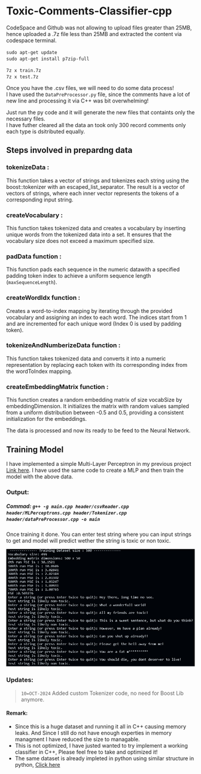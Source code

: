 # Toxic-Comments-Classifier-cpp



CodeSpace and Github was not allowing to upload files greater than 25MB, hence uploaded a .7z file less than 25MB and extracted the content via codespace terminal.

`sudo apt-get update` <br/>
`sudo apt-get install p7zip-full`

`7z x train.7z` <br/>
`7z x test.7z`

Once you have the .csv files, we will need to do some data process!<br/>
I have used the `DataPreProcessor.py` file, since the comments have a lot of new line and processing it via C++ was bit overwhelming!

Just run the py code and it will generate the new files that containts only the necessary files.<br />
I have futher cleared all the data an took only 300 record comments only each type is dsitributed equally.

## Steps involved in prepardng data

### tokenizeData :
This function takes a vector of strings and tokenizes each string using the boost::tokenizer with an escaped_list_separator. The result is a vector of vectors of strings, where each inner vector represents the tokens of a corresponding input string.

### createVocabulary :
This function takes tokenized data and creates a vocabulary by inserting unique words from the tokenized data into a set. It ensures that the vocabulary size does not exceed a maximum specified size.

### padData function :
This function pads each sequence in the numeric datawith a specified padding token index to achieve a uniform sequence length (`maxSequenceLength`).

### createWordIdx function :
Creates a word-to-index mapping by iterating through the provided vocabulary and assigning an index to each word. The indices start from 1 and are incremented for each unique word (Index 0 is used by padding token).

### tokenizeAndNumberizeData function :
This function takes tokenized data and converts it into a numeric representation by replacing each token with its corresponding index from the wordToIndex mapping.

### createEmbeddingMatrix function :
This function creates a random embedding matrix of size vocabSize by embeddingDimension. It initializes the matrix with random values sampled from a uniform distribution between -0.5 and 0.5, providing a consistent initialization for the embeddings.

The data is processed and now its ready to be feed to the Neural Network.

## Training Model

I have implemented a simple Multi-Layer Perceptron in my previous project [Link here](https://github.com/Shreyas9699/Neural-Network-CPP/tree/main).
I have used the same code to create a MLP and then train the model with the above data.


### Output:
##### Commad: `g++ -g main.cpp header/csvReader.cpp header/MLPerceptrons.cpp header/Tokenizer.cpp header/dataPreProcessor.cpp -o main`
Once training it done. You can enter test string where you can input strings to get and model will predict wether the string is toxic or non toxic. 

![Alt text](media/image.png)


### Updates:
> `10=OCT-2024` Added custom Tokenizer code, no need for Boost Lib anymore.


#### Remark:
- Since this is a huge dataset and running it all in C++ causing memory leaks. And Since I still do not have enough experties in memory managment I have reduced the size to managable.
- This is not optimized, I have justed wanted to try implement a working classifier in C++, Please feel free to take and optimized it!
- The same dataset is already impleted in python using similar structure in python, [Click here](https://github.com/Shreyas9699/Convolutions-text-classification)


